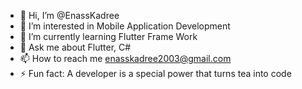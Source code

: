 - 👋 Hi, I’m @EnassKadree
- 👀 I’m interested in Mobile Application Development
- 🌱 I’m currently learning Flutter Frame Work
- 💬 Ask me about Flutter, C#
- 📫 How to reach me enasskadree2003@gmail.com 
- ⚡ Fun fact: A developer is a special power that turns tea into code 
